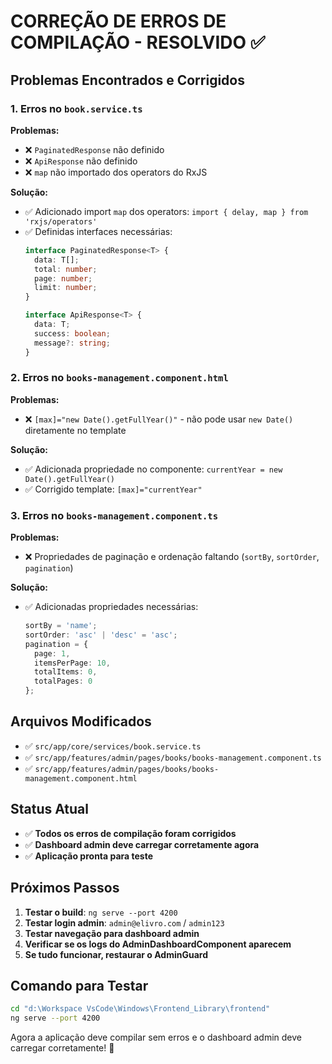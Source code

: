 # CORREÇÃO DE ERROS DE COMPILAÇÃO - RESOLVIDO ✅

## Problemas Encontrados e Corrigidos

### 1. Erros no `book.service.ts`
**Problemas:**
- ❌ `PaginatedResponse` não definido
- ❌ `ApiResponse` não definido  
- ❌ `map` não importado dos operators do RxJS

**Solução:**
- ✅ Adicionado import `map` dos operators: `import { delay, map } from 'rxjs/operators'`
- ✅ Definidas interfaces necessárias:
  ```typescript
  interface PaginatedResponse<T> {
    data: T[];
    total: number;
    page: number;
    limit: number;
  }

  interface ApiResponse<T> {
    data: T;
    success: boolean;
    message?: string;
  }
  ```

### 2. Erros no `books-management.component.html`
**Problemas:**
- ❌ `[max]="new Date().getFullYear()"` - não pode usar `new Date()` diretamente no template

**Solução:**
- ✅ Adicionada propriedade no componente: `currentYear = new Date().getFullYear()`
- ✅ Corrigido template: `[max]="currentYear"`

### 3. Erros no `books-management.component.ts`
**Problemas:**
- ❌ Propriedades de paginação e ordenação faltando (`sortBy`, `sortOrder`, `pagination`)

**Solução:**
- ✅ Adicionadas propriedades necessárias:
  ```typescript
  sortBy = 'name';
  sortOrder: 'asc' | 'desc' = 'asc';
  pagination = {
    page: 1,
    itemsPerPage: 10,
    totalItems: 0,
    totalPages: 0
  };
  ```

## Arquivos Modificados
- ✅ `src/app/core/services/book.service.ts`
- ✅ `src/app/features/admin/pages/books/books-management.component.ts`
- ✅ `src/app/features/admin/pages/books/books-management.component.html`

## Status Atual
- ✅ **Todos os erros de compilação foram corrigidos**
- ✅ **Dashboard admin deve carregar corretamente agora**
- ✅ **Aplicação pronta para teste**

## Próximos Passos
1. **Testar o build**: `ng serve --port 4200`
2. **Testar login admin**: `admin@elivro.com` / `admin123`
3. **Testar navegação para dashboard admin**
4. **Verificar se os logs do AdminDashboardComponent aparecem**
5. **Se tudo funcionar, restaurar o AdminGuard**

## Comando para Testar
```bash
cd "d:\Workspace VsCode\Windows\Frontend_Library\frontend"
ng serve --port 4200
```

Agora a aplicação deve compilar sem erros e o dashboard admin deve carregar corretamente! 🎉
